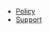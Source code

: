 - [Policy](https://neptaapp.github.io/Nepta/policy)
- [Support](https://neptaapp.github.io/Nepta/support)
